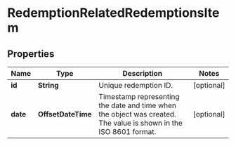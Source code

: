 

# RedemptionRelatedRedemptionsItem


## Properties

| Name | Type | Description | Notes |
|------------ | ------------- | ------------- | -------------|
|**id** | **String** | Unique redemption ID. |  [optional] |
|**date** | **OffsetDateTime** | Timestamp representing the date and time when the object was created. The value is shown in the ISO 8601 format. |  [optional] |



